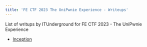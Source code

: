 ```yaml
---
title: 'FE CTF 2023 The UniPwnie Experience - Writeups'
---
```


List of writups by ITUnderground for FE CTF 2023 - The UniPwnie Experience

- [Inception](fectf23/inception)

